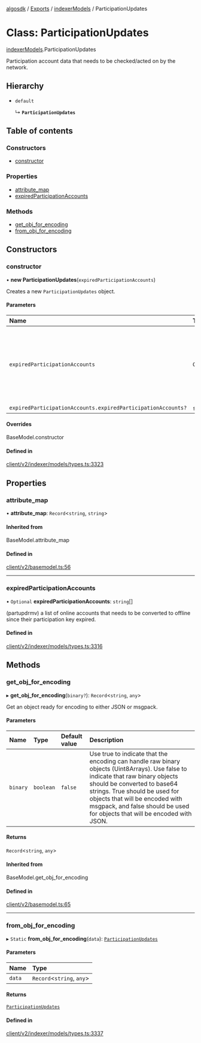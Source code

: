 [algosdk](../README.md) / [Exports](../modules.md) / [indexerModels](../modules/indexerModels.md) / ParticipationUpdates

# Class: ParticipationUpdates

[indexerModels](../modules/indexerModels.md).ParticipationUpdates

Participation account data that needs to be checked/acted on by the network.

## Hierarchy

- `default`

  ↳ **`ParticipationUpdates`**

## Table of contents

### Constructors

- [constructor](indexerModels.ParticipationUpdates.md#constructor)

### Properties

- [attribute\_map](indexerModels.ParticipationUpdates.md#attribute_map)
- [expiredParticipationAccounts](indexerModels.ParticipationUpdates.md#expiredparticipationaccounts)

### Methods

- [get\_obj\_for\_encoding](indexerModels.ParticipationUpdates.md#get_obj_for_encoding)
- [from\_obj\_for\_encoding](indexerModels.ParticipationUpdates.md#from_obj_for_encoding)

## Constructors

### constructor

• **new ParticipationUpdates**(`expiredParticipationAccounts`)

Creates a new `ParticipationUpdates` object.

#### Parameters

| Name | Type | Description |
| :------ | :------ | :------ |
| `expiredParticipationAccounts` | `Object` | (partupdrmv) a list of online accounts that needs to be converted to offline since their participation key expired. |
| `expiredParticipationAccounts.expiredParticipationAccounts?` | `string`[] | - |

#### Overrides

BaseModel.constructor

#### Defined in

[client/v2/indexer/models/types.ts:3323](https://github.com/algorand/js-algorand-sdk/blob/13a5d73/src/client/v2/indexer/models/types.ts#L3323)

## Properties

### attribute\_map

• **attribute\_map**: `Record`<`string`, `string`\>

#### Inherited from

BaseModel.attribute\_map

#### Defined in

[client/v2/basemodel.ts:56](https://github.com/algorand/js-algorand-sdk/blob/13a5d73/src/client/v2/basemodel.ts#L56)

___

### expiredParticipationAccounts

• `Optional` **expiredParticipationAccounts**: `string`[]

(partupdrmv) a list of online accounts that needs to be converted to offline
since their participation key expired.

#### Defined in

[client/v2/indexer/models/types.ts:3316](https://github.com/algorand/js-algorand-sdk/blob/13a5d73/src/client/v2/indexer/models/types.ts#L3316)

## Methods

### get\_obj\_for\_encoding

▸ **get_obj_for_encoding**(`binary?`): `Record`<`string`, `any`\>

Get an object ready for encoding to either JSON or msgpack.

#### Parameters

| Name | Type | Default value | Description |
| :------ | :------ | :------ | :------ |
| `binary` | `boolean` | `false` | Use true to indicate that the encoding can handle raw binary objects (Uint8Arrays). Use false to indicate that raw binary objects should be converted to base64 strings. True should be used for objects that will be encoded with msgpack, and false should be used for objects that will be encoded with JSON. |

#### Returns

`Record`<`string`, `any`\>

#### Inherited from

BaseModel.get\_obj\_for\_encoding

#### Defined in

[client/v2/basemodel.ts:65](https://github.com/algorand/js-algorand-sdk/blob/13a5d73/src/client/v2/basemodel.ts#L65)

___

### from\_obj\_for\_encoding

▸ `Static` **from_obj_for_encoding**(`data`): [`ParticipationUpdates`](indexerModels.ParticipationUpdates.md)

#### Parameters

| Name | Type |
| :------ | :------ |
| `data` | `Record`<`string`, `any`\> |

#### Returns

[`ParticipationUpdates`](indexerModels.ParticipationUpdates.md)

#### Defined in

[client/v2/indexer/models/types.ts:3337](https://github.com/algorand/js-algorand-sdk/blob/13a5d73/src/client/v2/indexer/models/types.ts#L3337)
